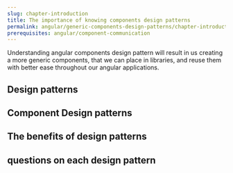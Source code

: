 ```yaml
---
slug: chapter-introduction
title: The importance of knowing components design patterns
permalink: angular/generic-components-design-patterns/chapter-introduction
prerequisites: angular/component-communication
---
```


Understanding angular components design pattern will result in us creating a more generic components, that we can place in libraries, and reuse them with better ease throughout our angular applications.  

## Design patterns

## Component Design patterns

## The benefits of design patterns

## questions on each design pattern


